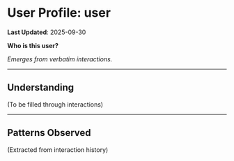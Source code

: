 # User Profile: user

**Last Updated**: 2025-09-30

**Who is this user?**

*Emerges from verbatim interactions.*

---

## Understanding

(To be filled through interactions)

---

## Patterns Observed

(Extracted from interaction history)
